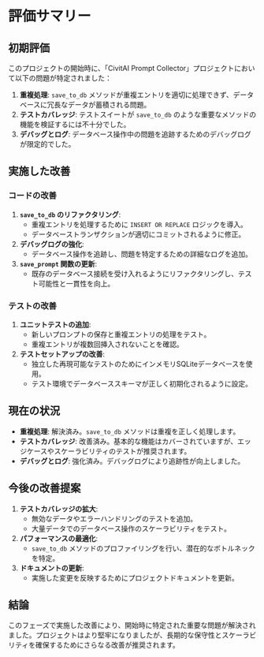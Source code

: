 # 評価サマリー

## 初期評価
このプロジェクトの開始時に、「CivitAI Prompt Collector」プロジェクトにおいて以下の問題が特定されました：

1. **重複処理**: `save_to_db` メソッドが重複エントリを適切に処理できず、データベースに冗長なデータが蓄積される問題。
2. **テストカバレッジ**: テストスイートが `save_to_db` のような重要なメソッドの機能を検証するには不十分でした。
3. **デバッグとログ**: データベース操作中の問題を追跡するためのデバッグログが限定的でした。

## 実施した改善

### コードの改善
1. **`save_to_db` のリファクタリング**:
   - 重複エントリを処理するために `INSERT OR REPLACE` ロジックを導入。
   - データベーストランザクションが適切にコミットされるように修正。
2. **デバッグログの強化**:
   - データベース操作を追跡し、問題を特定するための詳細なログを追加。
3. **`save_prompt` 関数の更新**:
   - 既存のデータベース接続を受け入れるようにリファクタリングし、テスト可能性と一貫性を向上。

### テストの改善
1. **ユニットテストの追加**:
   - 新しいプロンプトの保存と重複エントリの処理をテスト。
   - 重複エントリが複数回挿入されないことを確認。
2. **テストセットアップの改善**:
   - 独立した再現可能なテストのためにインメモリSQLiteデータベースを使用。
   - テスト環境でデータベーススキーマが正しく初期化されるように設定。

## 現在の状況
- **重複処理**: 解決済み。`save_to_db` メソッドは重複を正しく処理します。
- **テストカバレッジ**: 改善済み。基本的な機能はカバーされていますが、エッジケースやスケーラビリティのテストが推奨されます。
- **デバッグとログ**: 強化済み。デバッグログにより追跡性が向上しました。

## 今後の改善提案
1. **テストカバレッジの拡大**:
   - 無効なデータやエラーハンドリングのテストを追加。
   - 大量データでのデータベース操作のスケーラビリティをテスト。
2. **パフォーマンスの最適化**:
   - `save_to_db` メソッドのプロファイリングを行い、潜在的なボトルネックを特定。
3. **ドキュメントの更新**:
   - 実施した変更を反映するためにプロジェクトドキュメントを更新。

## 結論
このフェーズで実施した改善により、開始時に特定された重要な問題が解決されました。プロジェクトはより堅牢になりましたが、長期的な保守性とスケーラビリティを確保するためにさらなる改善が推奨されます。
